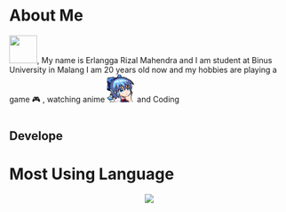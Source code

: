 # About Me

<img src="https://media.tenor.com/images/acc4116372dcc4b342cb1a00ae657151/tenor.gif" width="50px" height="50px">, My name is Erlangga Rizal Mahendra and I am student at Binus University in Malang
 I am 20 years old now  and my hobbies are playing a game 🎮 , watching anime <img src ="https://github.com/Erlangga-stonks/Erlangga-stonks/blob/main/Just%20picture/5628_cirno_thinking.png" width="50px">
 and Coding
 
 #
 
 ## Develope
   
  
 
 # Most Using Language
 
 <div align="center">
  <img src="https://github-readme-stats.vercel.app/api/top-langs/?username=Erlangga-stonks&theme=blue-green">
  </div>
 
 
